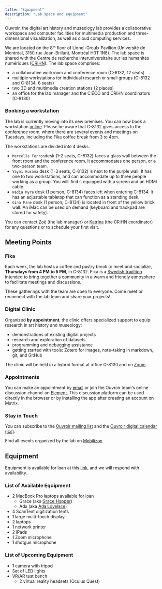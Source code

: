 ```yaml
---
title: "Equipment"
description: "Lab space and equipment"
---
```


Ouvroir, the digital art history and museology lab provides a collaborative workspace and computer facilities for multimedia production and three-dimensional visualization, as well as cloud computing services.

We are located on the 8ᵗʰ floor of Lionel-Groulx Pavilion (Université de Montréal, 3150 rue Jean-Brillant, Montréal H3T 1N8). The lab space is shared with the Centre de recherche interuniversitaire sur les humanités numériques ([CRIHN](https://www.crihn.org)). The lab space comprises: 
- a collaborative workroom and conference room (C-8132, 12 seats)
- multiple workstations for individual research or small groups (C-8132 and C-8134, 6 seats)
- two 3D and multimedia creation stations (2 places)
- an office for the lab manager and the CIÉCO and CRIHN coordinators (C-8130)

### Booking a workstation

The lab is currently moving into its new premises. You can now book a workstation [online](https://docs.google.com/spreadsheets/d/11EBiGa9AELoJt5j9KANnbXz3EGMhc8vrqQBaHLwTkfo/edit?usp=sharing). Please be aware that C-8132 gives access to the conference room, where there are several events and meetings on Tuesdays, including the Fika coffee break from 3 to 4pm.

The workstations are divided into 4 desks:

- `Marcelle Ferron`desk (1-2 seats, C-8132) faces a glass wall between the front room and the conference room. It accommodates one person, or a two-person team.
- `Yayoi Kusama` desk (1-3 seats, C-8132) is next to the purple wall. It has one to two workstations, and can accommodate up to three people working as a group. You willl find it equipped with a screen and an HDMI cable. 
- `Nadia Myre` desk (1 person, C-8134) faces left when entering  C-8134. It has an adjustable tabletop that can function as a standing desk.
- `Gina Pane` desk (1 person, C-8134) is located in front of the yellow brick wall. An iMac can be used on demand (keyboard and trackpad are stored for safety).

You can contact [Zoë](mailto:ouvroir@umontreal.ca) (the lab manager) or [Katrina](mailto:giulia.ferretti@umontreal.ca) (the CRIHN coordinator) for any questions or to schedule your first visit.

## Meeting Points

### Fika

Each week, the lab hosts a coffee and pastry break to meet and socialize, **Thursdays from 4 PM to 5 PM**, in C-8132. Fika is a [Swedish tradition](https://www.swedishfood.com/fika) intended to bring together a community in a warm and friendly atmosphere to facilitate meetings and discussions.

These gatherings with the team are open to everyone. Come meet or reconnect with the lab team and share your projects!

### Digital Clinic

Organized **by appointment**, the clinic offers specialized support to equip research in art history and museology:

- demonstrations of existing digital projects
- research and exploration of datasets
- programming and debugging assistance
- getting started with tools: Zotero for images, note-taking in markdown, git, and GitHub

The clinic will be held in a hybrid format at office C-8130 and on [Zoom](https://umontreal.zoom.us/j/82480661654?pwd=cUlzb09hZ3lkd2UvcmpPbTdmQkZBQT09).

### Appointments

You can make an appointment by [email](mailto:ouvroir@umontreal.ca) or join the Ouvroir team's online discussion channel on [Element](https://matrix.to/#/!AaxspHhzNUgFJpDKTr:matrix.org?via=matrix.org). This discussion platform can be used directly in the browser or by installing the app after creating an account on Matrix.

### Stay in Touch

You can subscribe to the [Ouvroir mailing list](https://listes.umontreal.ca/wws/subscribe/ouvroir/) and the [Ouvroir digital calendar (ics)](https://outlook.office365.com/owa/calendar/00612925e3e44352a2fecda3cc840ee0@umontreal.ca/c2e6e5f6a7264c3b99fb9f6ef3f69b617923860242817213963/calendar.ics).

Find all events organized by the lab on [Mobilizon](https://mobilizon.fr/@ouvroir_lab/events/).

## Equipment

Equipment is available for loan at this [link](https://docs.google.com/forms/d/e/1FAIpQLSfHke6ionjNqTVXuHP98XDta5GFmk22yGTfz9ZDUKn4G7Ue6Q/viewform), and we will respond with availability.

### List of Available Equipment

- 2 MacBook Pro laptops available for loan
  - Grace (aka [Grace Hopper](https://en.wikipedia.org/wiki/Grace_Hopper))
  - Ada (aka [Ada Lovelace](https://en.wikipedia.org/wiki/Ada_Lovelace))
- 4 ScanTent digitization tents
- 1 large multi-touch display
- 2 laptops
- 1 network printer
- 2 iPads
- 1 Zoom microphone
- 1 shotgun microphone

### List of Upcoming Equipment

- 1 camera with tripod
- Set of LED lights
- VR/AR test bench
  - 2 virtual reality headsets (Oculus Quest)

